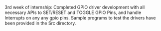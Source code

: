 3rd week of internship: Completed GPIO driver development with all necessary APIs to SET/RESET and TOGGLE GPIO Pins, and handle Interrupts on any any gpio pins. Sample programs to test the drivers have been provided in the Src directory. 
